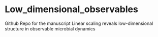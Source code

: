 # Low_dimensional_observables
Github Repo for the manuscript Linear scaling reveals low-dimensional structure in observable microbial dynamics
